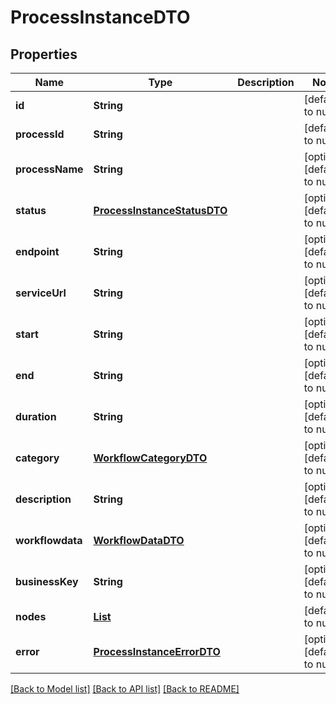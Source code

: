 # ProcessInstanceDTO
## Properties

| Name | Type | Description | Notes |
|------------ | ------------- | ------------- | -------------|
| **id** | **String** |  | [default to null] |
| **processId** | **String** |  | [default to null] |
| **processName** | **String** |  | [optional] [default to null] |
| **status** | [**ProcessInstanceStatusDTO**](ProcessInstanceStatusDTO.md) |  | [optional] [default to null] |
| **endpoint** | **String** |  | [optional] [default to null] |
| **serviceUrl** | **String** |  | [optional] [default to null] |
| **start** | **String** |  | [optional] [default to null] |
| **end** | **String** |  | [optional] [default to null] |
| **duration** | **String** |  | [optional] [default to null] |
| **category** | [**WorkflowCategoryDTO**](WorkflowCategoryDTO.md) |  | [optional] [default to null] |
| **description** | **String** |  | [optional] [default to null] |
| **workflowdata** | [**WorkflowDataDTO**](WorkflowDataDTO.md) |  | [optional] [default to null] |
| **businessKey** | **String** |  | [optional] [default to null] |
| **nodes** | [**List**](NodeInstanceDTO.md) |  | [default to null] |
| **error** | [**ProcessInstanceErrorDTO**](ProcessInstanceErrorDTO.md) |  | [optional] [default to null] |

[[Back to Model list]](../README.md#documentation-for-models) [[Back to API list]](../README.md#documentation-for-api-endpoints) [[Back to README]](../README.md)

